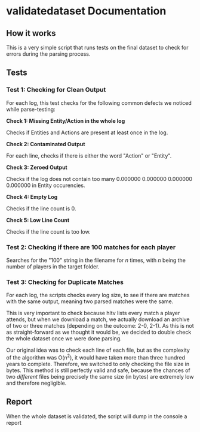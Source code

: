 # validatedataset Documentation

## How it works

This is a very simple script that runs tests on the final dataset to check for errors during the parsing process.

## Tests

### Test 1: Checking for Clean Output

For each log, this test checks for the following common defects we noticed while parse-testing:

**Check 1: Missing Entity/Action in the whole log**

Checks if Entities and Actions are present at least once in the log.

**Check 2: Contaminated Output**

For each line, checks if there is either the word "Action" or "Entity".

**Check 3: Zeroed Output**

Checks if the log does not contain too many 0.000000 0.000000 0.000000 0.000000 in Entity occurencies.

**Check 4: Empty Log**

Checks if the line count is 0.

**Check 5: Low Line Count**

Checks if the line count is too low.


### Test 2: Checking if there are 100 matches for each player

Searches for the "100" string in the filename for *n* times, with *n* being the number of players in the target folder.

### Test 3: Checking for Duplicate Matches

For each log, the scripts checks every log size, to see if there are matches with the same output, meaning two parsed matches were the same.

This is very important to check because hltv lists every match a player attends, but when we download a match, we actually download an archive of two or three matches (depending on the outcome: 2-0, 2-1).
As this is not as straight-forward as we thought it would be, we decided to double check the whole dataset once we were done parsing.

Our original idea was to check each line of each file, but as the complexity of the algorithm was O(n<sup>2</sup>), it would have taken more than three hundred years to complete. Therefore, we switched to only checking the file size in bytes. This method is still perfectly valid and safe, because the chances of two *different* files being precisely the same size (in bytes) are extremely low and therefore negligible.

## Report

When the whole dataset is validated, the script will dump in the console a report
